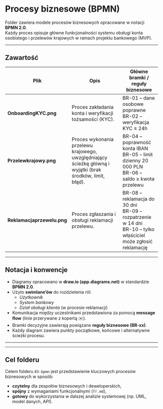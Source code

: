 #  Procesy biznesowe (BPMN)

Folder zawiera modele procesów biznesowych opracowane w notacji **BPMN 2.0**.  
Każdy proces opisuje główne funkcjonalności systemu obsługi konta osobistego i przelewów krajowych w ramach projektu bankowego (MVP).

---

##  Zawartość

| Plik | Opis | Główne bramki / reguły biznesowe |
|------|------|-----------------------------------|
| **OnboardingKYC.png** | Proces zakładania konta i weryfikacji tożsamości (KYC). | BR-01 – dane osobowe poprawne<br>BR-02 – weryfikacja KYC ≤ 24h |
| **Przelewkrajowy.png** | Proces wykonania przelewu krajowego, uwzględniający ścieżkę główną i wyjątki (brak środków, limit, błąd). | BR-04 – poprawność konta IBAN<br>BR-05 – limit dzienny 20 000 PLN<br>BR-06 – saldo ≥ kwota przelewu |
| **Reklamacjaprzewelu.png** | Proces zgłaszania i obsługi reklamacji przelewu. | BR-08 – reklamacja do 30 dni<br>BR-09 – rozpatrzenie w 14 dni<br>BR-10 – tylko właściciel może zgłosić reklamację |

---

##  Notacja i konwencje

- Diagramy opracowano w **draw.io (app.diagrams.net)** w standardzie **BPMN 2.0**.  
- Użyto **swimlane’ów** do rozdzielenia ról:  
  -  *Użytkownik*  
  -  *System bankowy*  
  -  *Dział obsługi klienta* (w procesie reklamacji)
- Komunikacja między uczestnikami przedstawiona za pomocą **message flow** (linie przerywane z kopertą ✉️).  
- Bramki decyzyjne zawierają powiązane **reguły biznesowe (BR-xx)**.  
- Każdy diagram zawiera punkty początkowe, końcowe i alternatywne ścieżki procesu.

---


---

##  Cel folderu

Celem folderu `03-bpmn` jest przedstawienie kluczowych procesów biznesowych w sposób:
- **czytelny** dla zespołów biznesowych i deweloperskich,  
- **spójny** z wymaganiami funkcjonalnymi (`fr.md`),  
- **gotowy** do wykorzystania w dalszej analizie systemowej (np. UML, model danych, API).
